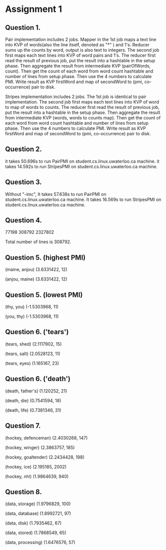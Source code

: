 Assignment 1
=====================
Question 1.
-----------------
Pair implementation includes 2 jobs. Mapper in the 1st job maps a text line into KVP of words(also the line itself, denoted as "*" ) and 1's. Reducer sums up the counts by word, output is also text to integers. The second job first maps each text lines into KVP of word pairs and 1's. The reducer first read the result of previous job, put the result into a hashtable in the setup phase. Then aggregate the result from intermediate KVP (pairOfWords, count). Then get the count of each word from word count hashtable and number of lines from setup phase. Then use the 4 numbers to calculate PMI. Write result as KVP firstWord  and map of secondWord to (pmi, co-occurrence) pair to disk.

Stripes implementation includes 2 jobs. The 1st job is identical to pair implementation. The second job first maps each text lines into KVP of word to map of words to counts. The reducer first read the result of previous job, put the result into a hashtable in the setup phase. Then aggregate the result from intermediate KVP (words, words to counts map). Then get the count of each word from word count hashtable and number of lines from setup phase. Then use the 4 numbers to calculate PMI. Write result as KVP firstWord  and map of secondWord to (pmi, co-occurrence) pair to disk.

Question 2.
------------
it takes 50.696s to run PairPMI on student.cs.linux.uwaterloo.ca machine.
it takes 14.592s to run StripesPMI on student.cs.linux.uwaterloo.ca machine.

Question 3.
---------------
Without "-imc",
It takes 57.638s to run PairPMI on student.cs.linux.uwaterloo.ca machine.
It takes 16.569s to run StripesPMI on student.cs.linux.uwaterloo.ca machine.



Question 4.
-------------------------
   77198  308792 2327802

Total number of lines is 308792.

Question 5. (highest PMI)
--------------------
(maine, anjou)	(3.6331422, 12)

(anjou, maine)	(3.6331422, 12)


Question 5. (lowest PMI)
-----------------------------
(thy, you)	(-1.5303968, 11)

(you, thy)	(-1.5303968, 11)


Question 6. ('tears')
-----------------------
(tears, shed)	(2.1117902, 15)

(tears, salt)	(2.0528123, 11)

(tears, eyes)	(1.165167, 23)


Question 6. ('death')
-----------------------------
(death, father's)	(1.120252, 21)

(death, die)	(0.7541594, 18)

(death, life)	(0.7381346, 31)


Question 7.
--------
(hockey, defenceman)    (2.4030268, 147)

(hockey, winger)    (2.3863757, 185)

(hockey, goaltender)    (2.2434428, 198)

(hockey, ice)   (2.195185, 2002)

(hockey, nhl)   (1.9864639, 940)


Question 8.
------------
(data, storage) (1.9796829, 100)

(data, database)    (1.8992721, 97)

(data, disk)    (1.7935462, 67)

(data, stored)  (1.7868549, 65)

(data, processing)  (1.6476576, 57)
